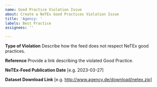 ```yaml
---
name: Good Practice Violation Issue
about: Create a NeTEx Good Practices Violation Issue
title: 'Agency: '
labels: Best Practice
assignees: ''

---
```


**Type of Violation**
Describe how the feed does not respect NeTEx good practices.

**Reference**
Provide a link describing the violated Good Practice.

**NeTEx-Feed Publication Date**
[e.g. 2023-03-27]

**Dataset Download Link**
[e.g. http://www.agency.de/download/netex.zip]
